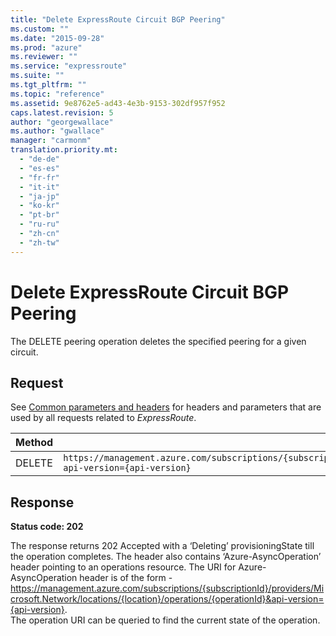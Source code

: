 ```yaml
---
title: "Delete ExpressRoute Circuit BGP Peering"
ms.custom: ""
ms.date: "2015-09-28"
ms.prod: "azure"
ms.reviewer: ""
ms.service: "expressroute"
ms.suite: ""
ms.tgt_pltfrm: ""
ms.topic: "reference"
ms.assetid: 9e8762e5-ad43-4e3b-9153-302df957f952
caps.latest.revision: 5
author: "georgewallace"
ms.author: "gwallace"
manager: "carmonm"
translation.priority.mt: 
  - "de-de"
  - "es-es"
  - "fr-fr"
  - "it-it"
  - "ja-jp"
  - "ko-kr"
  - "pt-br"
  - "ru-ru"
  - "zh-cn"
  - "zh-tw"
---
```

# Delete ExpressRoute Circuit BGP Peering
The DELETE peering operation deletes the specified peering for a given circuit.  
  
## Request  
 See [Common parameters and headers](index.md#bk_common) for headers and parameters that are used by all requests related to *ExpressRoute*.  
  
|Method|Request URI|  
|------------|-----------------|  
|DELETE|`https://management.azure.com/subscriptions/{subscriptionId}/resourceGroups/{resourceGroupName}/providers/Microsoft.Network/expressRouteCircuits/{circuitName}/peerings/{peeringName}?api-version={api-version}`|  
  
## Response  
 **Status code: 202**  
  
 The response returns 202 Accepted with a ‘Deleting’ provisioningState till the operation completes. The header also contains ‘Azure-AsyncOperation’ header pointing to an operations resource. The URI for Azure-AsyncOperation header is of the form - https://management.azure.com/subscriptions/{subscriptionId}/providers/Microsoft.Network/locations/{location}/operations/{operationId}&api-version={api-version}.   
The operation URI can be queried to find the current state of the operation.